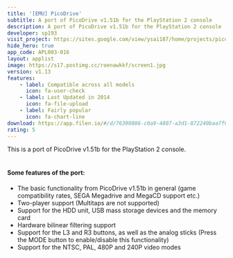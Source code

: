 ```yaml
---
title: '[EMU] PicoDrive'
subtitle: A port of PicoDrive v1.51b for the PlayStation 2 console
description: A port of PicoDrive v1.51b for the PlayStation 2 console
developer: sp193
visit_project: https://sites.google.com/view/ysai187/home/projects/picodrive#h.p_YRfw_d-Hzi2N
hide_hero: true
app_code: APL003-016
layout: applist
image: https://s17.postimg.cc/roenawkkf/screen1.jpg
version: v1.13
features:
    - label: Compatible across all models
      icon: fa-user-check
    - label: Last Updated in 2014
      icon: fa-file-upload
    - label: Fairly popular
      icon: fa-chart-line
download: https://app.filen.io/#/d/76390886-c0a9-4807-a3d1-872240baa7f0#4NzpL6hlBuF6OUWe3mXfgHU5wY6bkQWI
rating: 5
---
```


This is a port of PicoDrive v1.51b for the PlayStation 2 console.  
<br>
#### Some features of the port:
- The basic functionality from PicoDrive v1.51b in general (game compatibility rates, SEGA Megadrive and MegaCD support etc.)  
- Two-player support (Multitaps are not supported)   
- Support for the HDD unit, USB mass storage devices and the memory card  
- Hardware bilinear filtering support  
- Support for the L3 and R3 buttons, as well as the analog sticks (Press the MODE button to enable/disable this functionality)  
- Support for the NTSC, PAL, 480P and 240P video modes  
